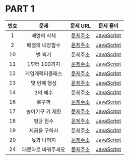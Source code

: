 # PART 1

| 번호 |        문제         |                                 문제 URL                                  |                문제 풀이                 |
| :--: | :-----------------: | :-----------------------------------------------------------------------: | :--------------------------------------: |
|  1   |     배열의 삭제     |   [문제주소](https://www.notion.so/1-94677631c7b642a7bf3a60d93137f7b5)    |     [JavaScript](./1-배열의삭제.js)      |
|  2   |   배열의 내장함수   |   [문제주소](https://www.notion.so/2-788973aacbf949dc81e98db31036d458)    |   [JavaScript](./2-배열의내장함수.js)    |
|  10  |       별 찍기       |   [문제주소](https://www.notion.so/10-26e59abc17d6492eb8fe8f8c20c632ca)   |       [JavaScript](./10-별찍기.js)       |
|  11  |    1부터 100까지    | [문제주소](https://www.notion.so/11-for-e1aa3b5776fb4aa5b04addd81514f3a4) |    [JavaScript](./11-1부터100까지.js)    |
|  12  |  게임캐릭터클래스   |   [문제주소](https://www.notion.so/12-428b1f00ec8e4199a62e512afc83ab0b)   |  [JavaScript](./12-게임캐릭터클래스.js)  |
|  13  |    몇 번째 행성     |   [문제주소](https://www.notion.so/13-d4c0ca85e92d4bcb90b6b2091a00b502)   |     [JavaScript](./13-몇번째행성.js)     |
|  14  |      3의 배수       |  [문제주소](https://www.notion.so/14-3-40c5e827e7954e969c4eb7554021dda6)  |      [JavaScript](./14-3의배수.js)       |
|  16  |       로꾸꺼        |   [문제주소](https://www.notion.so/16-6a79764cb50f4849ad35b30073d61df0)   |       [JavaScript](./16-로꾸꺼.js)       |
|  17  |  놀이기구 키 제한   |   [문제주소](https://www.notion.so/17-a4f5e8077c1d4527b173f96858666127)   |   [JavaScript](./17-놀이기구키제한.js)   |
|  18  |      평균 점수      |   [문제주소](https://www.notion.so/18-4183c53d7a934f4da8fe54507dceb00a)   |      [JavaScript](./18-평균점수.js)      |
|  19  |    제곱을 구하자    |   [문제주소](https://www.notion.so/19-b268261747b3455a874b19f9dbb89ccf)   |    [JavaScript](./19-제곱을구하자.js)    |
|  20  |     몫과 나머지     |   [문제주소](https://www.notion.so/20-62c820e571564b488e8136d7c1b7c46f)   |     [JavaScript](./20-몫과나머지.js)     |
|  24  | 대문자로 바꿔주세요 |   [문제주소](https://www.notion.so/24-bd6c963c0b294c8fa0b1c98f932dcc28)   | [JavaScript](./24-대문자로바꿔주세요.js) |
